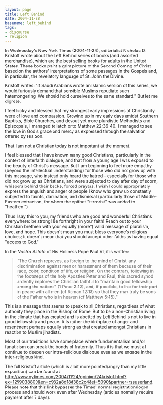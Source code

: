 ```yaml
---
layout: page
title: Left Behind
date: 2004-11-28
basename: left_behind
tags:
- discourse
- religion
---
```


In Wednesday's New York Times (2004-11-24), editorialist Nicholas D. Kristoff
wrote about the Left Behind series of books (and assorted merchandise), which
are the best selling books for adults in the United States. These books paint a
grim picture of the Second Coming of Christ based on the authors'
interpretations of some passages in the Gospels and, in particular, the
revelatory language of St. John the Divine.

<!--more-->

Kristoff writes: "If Saudi Arabians wrote an Islamic version of this series, we
would furiously demand that sensible Muslims repudiate such hatemongering. We
should hold ourselves to the same standard." But let me digress.

I feel lucky and blessed that my strongest early impressions of Christianity
were of love and compassion. Growing up in my early days amidst Southern
Baptists, Bible Churches, and devout yet more pluralistic Methodists and
Episcopals, I managed to latch onto Matthew 22:36-40. I managed to see the love
in God's grace and mercy as expressed through the salvation offered by His Son.

That I am not a Christian today is not important at the moment.

I feel blessed that I have known many good Christians, particularly in the
context of interfaith dialogue, and that from a young age I was exposed to the
beauty of Christ's message. But I am beginning to feel more empathy (beyond the
intellectual understanding) for those who did not grow up with this message, who
instead only heard the hatred - especially for those who did not grow up as
Christians, and were subjected to day after day of scorn, whispers behind their
backs, forced prayers. I wish I could appropriately express the anguish and
anger of people I know who grew up constantly subjected to taunts, damnation,
and dismissal (particularly those of Middle-Eastern extraction, for whom the
epithet "terrorist" was added to "heathen.")

Thus I say this to you, my friends who are good and wonderful Christians
everywhere: be strong! Be forthright in your faith! Reach out to your Christian
brethren with your equally (more?) valid message of pluralism, love, and hope.
This doesn't mean you must bless everyone's religious choices; it doesn't mean
that you should accept other faiths as having equal "access to God."

In the _Nostra Aetate_ of His Holiness Pope Paul VI, it is written:

> "The Church reproves, as foreign to the mind of Christ, any discrimination
> against men or harassment of them because of their race, color, condition of
> life, or religion. On the contrary, following in the footsteps of the holy
> Apostles Peter and Paul, this sacred synod ardently implores the Christian
> faithful to "maintain good fellowship among the nations" (1 Peter 2:12), and, if
> possible, to live for their part in peace with all men (cf Roman 12:18) so that
> they may truly be sons of the Father who is in heaven (cf Matthew 5:45)."

This is a message that seems to speak to all Christians, regardless of what
authority they place in the Bishop of Rome. But to be a non-Christian living in
the climate that has created and is abetted by Left Behind is not to live in
good fellowship and peace. It is rather the birthplace of anger and resentment
perhaps equally strong as that created amongst Christians in reaction to Muslim
jihadists.

Most of our traditions have some place where fundamentalism and/or fanaticism
can break the bonds of fraternity. Thus it is that we must all continue to
deepen our intra-religious dialogue even as we engage in the inter-religious
kind.

The full Kristoff article (which is a bit more pointed/angry than my little
exposition) can be found at <a
href="http://www.nytimes.com/2004/11/24/opinion/24kristof.html?ex=1259038800&en=c982a8d18d38c2c4&ei=5090&partner=rssuserland">http://www.nytimes.com/2004/11/24/opinion/24kristof.html?ex=1259038800&en=c982a8d18d38c2c4&ei=5090&partner=rssuserland</a>.
Please note that this link bypasses the Times' normal registration/logon process
and should work even after Wednesday (articles normally require payment after 7
days).
